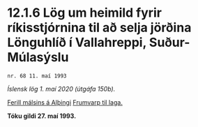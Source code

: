 # 12.1.6 Lög um heimild fyrir ríkisstjórnina til að selja jörðina Lönguhlíð í Vallahreppi, Suður-Múlasýslu

`nr. 68 11. maí 1993`

_Íslensk lög 1. maí 2020 (útgáfa 150b)._

[Ferill málsins á Alþingi](https://www.althingi.is/thingstorf/thingmalalistar-eftir-thingum/ferill/?ltg=116&mnr=518)
[Frumvarp til laga.](https://www.althingi.is/altext/116/s/0875.html)

**Tóku gildi 27. maí 1993.**

